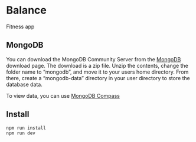# Balance
Fitness app

## MongoDB
You can download the MongoDB Community Server from the [MongoDB](https://www.mongodb.com/download-center/community) download page.
The download is a zip file. Unzip the contents, change the folder name to “mongodb”, and
move it to your users home directory. From there, create a “mongodb-data” directory in
your user directory to store the database data.

To view data, you can use [MongoDB Compass](https://www.mongodb.com/products/compass)


## Install
```javascript
npm run install
npm run dev
```

